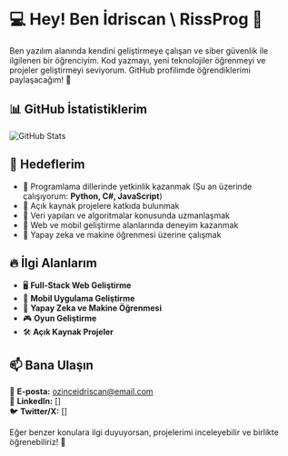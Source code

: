 # 💻 Hey! Ben İdriscan \ RissProg 👋

Ben yazılım alanında kendini geliştirmeye çalışan ve siber güvenlik ile ilgilenen bir öğrenciyim. Kod yazmayı, yeni teknolojiler öğrenmeyi ve projeler geliştirmeyi seviyorum. GitHub profilimde öğrendiklerimi paylaşacağım! 🚀

## 📊 GitHub İstatistiklerim

![GitHub Stats](https://github-readme-stats.vercel.app/api?username=KullanıcıAdın&show_icons=true&theme=radical)

## 🎯 Hedeflerim

- 🔹 Programlama dillerinde yetkinlik kazanmak (Şu an üzerinde çalışıyorum: **Python, C#, JavaScript**)
- 🔹 Açık kaynak projelere katkıda bulunmak
- 🔹 Veri yapıları ve algoritmalar konusunda uzmanlaşmak
- 🔹 Web ve mobil geliştirme alanlarında deneyim kazanmak
- 🔹 Yapay zeka ve makine öğrenmesi üzerine çalışmak

## 🔥 İlgi Alanlarım

- 🖥️ **Full-Stack Web Geliştirme**  
- 📱 **Mobil Uygulama Geliştirme**  
- 🤖 **Yapay Zeka ve Makine Öğrenmesi**  
- 🎮 **Oyun Geliştirme**  
- 🛠 **Açık Kaynak Projeler**  

## 📫 Bana Ulaşın

📧 **E-posta:** ozinceidriscan@email.com  
🔗 **LinkedIn:** []  
🐦 **Twitter/X:** []  

Eğer benzer konulara ilgi duyuyorsan, projelerimi inceleyebilir ve birlikte öğrenebiliriz! 🚀  




<!---
RissProg/RissProg is a ✨ special ✨ repository because its `README.md` (this file) appears on your GitHub profile.
You can click the Preview link to take a look at your changes.
--->
